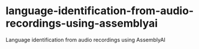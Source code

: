 # language-identification-from-audio-recordings-using-assemblyai
Language identification from audio recordings using AssemblyAI
